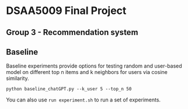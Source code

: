 # DSAA5009 Final Project
## Group 3 - Recommendation system

## Baseline
Baseline experiments provide options for testing random and user-based model on different top n items and k neighbors for users via cosine similarity.

`python baseline_chatGPT.py --k_user 5 --top_n 50`

You can also use `run experiment.sh` to run a set of experiments.
